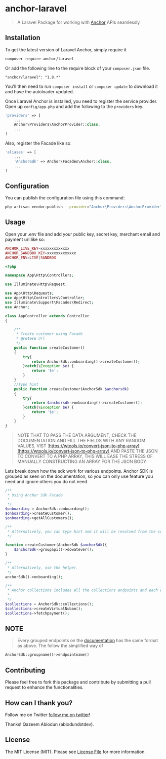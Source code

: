 # anchor-laravel

> A Laravel Package for working with [Anchor](https://getanchor.co/) APIs seamlessly

## Installation


To get the latest version of Laravel Anchor, simply require it

```bash
composer require anchor/laravel
```



Or add the following line to the require block of your `composer.json` file.

```
"anchor/laravel": "1.0.*"
```

You'll then need to run `composer install` or `composer update` to download it and have the autoloader updated.



Once Laravel Anchor is installed, you need to register the service provider. Open up `config/app.php` and add the following to the `providers` key.

```php
'providers' => [
    ...
    Anchor\Providers\AnchorProvider::class,
    ...
]
```

Also, register the Facade like so:

```php
'aliases' => [
    ...
    'AnchorSdk' => Anchor\Facades\Anchor::class,
    ...
]
```

## Configuration

You can publish the configuration file using this command:

```bash
php artisan vendor:publish --provider="Anchor\Providers\AnchorProvider"
```


## Usage

Open your .env file and add your public key, secret key, merchant email and payment url like so:

```php
ANCHOR_LIVE_KEY=xxxxxxxxxxxxx
ANCHOR_SANDBOX_KEY=xxxxxxxxxxxxx
ANCHOR_ENV=LIVE|SANDBOX
```


```php
<?php

namespace App\Http\Controllers;

use Illuminate\Http\Request;

use App\Http\Requests;
use App\Http\Controllers\Controller;
use Illuminate\Support\Facades\Redirect;
use Anchor;

class AppController extends Controller
{

    /**
     * Create customer using Facade
     * @return Url
     */
    public function createCustomer()
    {
        try{
            return AnchorSdk::onboarding()->createCustomer();
        }catch(\Exception $e) {
            return '$e';
        }        
    }
    //Type hint
    public function createCustomer(AnchorSdk $anchorsdk)
    {
        try{
            return $anchorsdk->onboarding()->createCustomer();
        }catch(\Exception $e) {
            return '$e';
        }        
    }
}
```


> NOTE THAT TO PASS THE DATA ARGUMENT, CHECK THE DOCUMENTATION AND FILL THE FIELDS WITH ANY RANDOM VALUES, VIST [https://wtools.io/convert-json-to-php-array](https://wtools.io/convert-json-to-php-array) AND PASTE THE JSON TO CONVERT TO A PHP ARRAY, THIS WILL EASE THE STRESS OF MANUALLY CONSTRUCTING AN ARRAY FOR THE JSON BODY  


Lets break down how the sdk work for various endpoints. Anchor SDK is grouped as seen on the documentation, so you can only use feature you need and ignore others you do not need


```php
/**
 * Using Anchor Sdk Facade 
 * 
 */
$onboarding = AnchorSdk::onboarding();
$onboarding->createCustomer();
$onboarding->getAllCustomers();

/**
 * Alternatively, you can type hint and it will be resolved from the container.
 */

function createCustomer(AnchorSdk $anchorSdk){
    $anchorSdk->groupapi()->dowatever();
}

/**
 * Alternatively, use the helper.
 */
anchorSdk()->onboarding();

/**
 * Anchor collections includes all the collections endpoints and each endpoint correspond to a method in the Corresponing class 
 * 
 */
$collections = AnchorSdk::collections();
$collections->createVirtualNuban();
$collections->fetchpayment();
```

## NOTE

> Every grouped endpoints on the [documentation](https://docs.getanchor.co/) has the same format as above. The follow the simplified way of
```php 
AnchorSdk::groupname()->endpointname()
```



## Contributing

Please feel free to fork this package and contribute by submitting a pull request to enhance the functionalities.

## How can I thank you?

Follow me on Twitter [follow me on twitter](https://twitter.com/abiodundotdev)!

Thanks!
Qazeem Abiodun (abiodundotdev).

## License

The MIT License (MIT). Please see [License File](LICENSE.md) for more information.